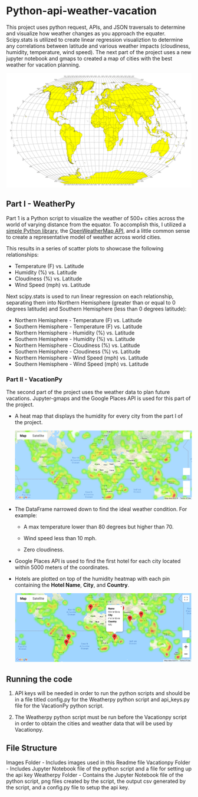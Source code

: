 # Python-api-weather-vacation

This project uses python request, APIs, and JSON traversals to determine and visualize how weather changes as you approach the equater.  Scipy.stats is utilized to create linear regression visualiztion to determine any correlations between latitude and various weather impacts (cloudiness, humidity, temperature, wind speed). The next part of the project uses a new jupyter notebook and gmaps to created a map of cities with the best weather for vacation planning.

![Equator](Images/equatorsign.png)

## Part I - WeatherPy

Part 1 is a Python script to visualize the weather of 500+ cities across the world of varying distance from the equator. To accomplish this, I utilized a [simple Python library](https://pypi.python.org/pypi/citipy), the [OpenWeatherMap API](https://openweathermap.org/api), and a little common sense to create a representative model of weather across world cities.

This results in a series of scatter plots to showcase the following relationships:

* Temperature (F) vs. Latitude
* Humidity (%) vs. Latitude
* Cloudiness (%) vs. Latitude
* Wind Speed (mph) vs. Latitude

Next scipy.stats is used to run linear regression on each relationship, separating them into Northern Hemisphere (greater than or equal to 0 degrees latitude) and Southern Hemisphere (less than 0 degrees latitude):

* Northern Hemisphere - Temperature (F) vs. Latitude
* Southern Hemisphere - Temperature (F) vs. Latitude
* Northern Hemisphere - Humidity (%) vs. Latitude
* Southern Hemisphere - Humidity (%) vs. Latitude
* Northern Hemisphere - Cloudiness (%) vs. Latitude
* Southern Hemisphere - Cloudiness (%) vs. Latitude
* Northern Hemisphere - Wind Speed (mph) vs. Latitude
* Southern Hemisphere - Wind Speed (mph) vs. Latitude

### Part II - VacationPy

The second part of the project uses the weather data to plan future vacations. Jupyter-gmaps and the Google Places API is used for this part of the project.

* A heat map that displays the humidity for every city from the part I of the project.

  ![heatmap](Images/heatmap.png)

* The DataFrame narrowed down to find the ideal weather condition. For example:

  * A max temperature lower than 80 degrees but higher than 70.

  * Wind speed less than 10 mph.

  * Zero cloudiness.

* Google Places API is used to find the first hotel for each city located within 5000 meters of the coordinates.

* Hotels are plotted on top of the humidity heatmap with each pin containing the **Hotel Name**, **City**, and **Country**.

  ![hotel map](Images/hotel_map.png)

## Running the code

1. API keys will be needed in order to run the python scripts and should be in a file titled config.py for the Weatherpy python script and api_keys.py file for the VacationPy python script.

2. The Weatherpy python script must be run before the Vacationpy script in order to obtain the cities and weather data that will be used by Vacationpy.

## File Structure

Images Folder - Includes images used in this Readme file
Vacationpy Folder - Includes Jupyter Notebook file of the python script and a file for setting up the api key
Weatherpy Folder - Contains the Jupyter Notebook file of the python script, png files created by the script, the output csv generated by the script, and a config.py file to setup the api key.

